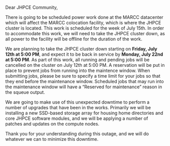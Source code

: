 Dear JHPCE Community,
 
There is going to be scheduled power work done at the MARCC datacenter which will affect the MARCC colocation facility, which is where the JHPCE cluster is located. This work is scheduled for the week of July 15th.  In order to accommodate this work, we will need to take the JHPCE cluster down, as all power to the facility will be offline for the duration of the work. 
 
We are planning to take the JHPCE cluster down starting on **Friday, July 12th at 5:00 PM**, and expect it to be back in service by **Monday, July 22nd at 5:00 PM**. As part of this work, all running and pending jobs will be cancelled on the cluster on July 12th at 5:00 PM.  A reservation will be put in place to prevent jobs from running into the maintence window.  When submitting jobs, please be sure to specify a time limit for your jobs so that they end before the maintenance window. Scheduled jobs that may run into the maintenance window will have a “Reserved for maintenance” reason in the squeue output.
 
We are going to make use of this unexpected downtime to perform a number of upgrades that have been in the works. Primarily we will be installing a new SSD-based storage array for housing home directories and core JHPCE software modules, and we will be applying a number of patches and updates on the compute nodes.
 
Thank you for your understanding during this outage, and we will do whatever we can to minimize this downtime.
